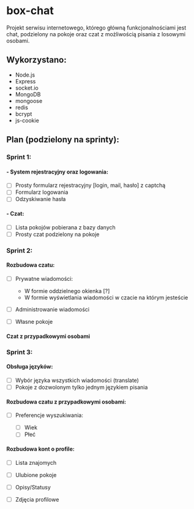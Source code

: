 # box-chat

Projekt serwisu internetowego, którego główną funkcjonalnościami jest chat, podzielony na pokoje oraz czat z możliwością pisania z losowymi osobami.

## Wykorzystano:
- Node.js
- Express
- socket.io
- MongoDB
- mongoose
- redis
- bcrypt
- js-cookie

## Plan (podzielony na sprinty):

### Sprint 1:

#### - System rejestracyjny oraz logowania:

- [ ] Prosty formularz rejestracyjny [login, mail, hasło] z captchą 
- [ ] Formularz logowania 
- [ ] Odzyskiwanie hasła

#### - Czat:

- [ ] Lista pokojów pobierana z bazy danych
- [ ] Prosty czat podzielony na pokoje

### Sprint 2:

#### Rozbudowa czatu:

- [ ] Prywatne wiadomości:

  - W formie oddzielnego okienka [?]
  - W formie wyświetlania wiadomości w czacie na którym jesteście

- [ ] Administrowanie wiadomości
- [ ] Własne pokoje

#### Czat z przypadkowymi osobami

### Sprint 3:

#### Obsługa języków:

- [ ] Wybór języka wszystkich wiadomości (translate)
- [ ] Pokoje z dozwolonym tylko jednym językiem pisania

#### Rozbudowa czatu z przypadkowymi osobami:

- [ ] Preferencje wyszukiwania:

  - [ ] Wiek
  - [ ] Płeć

#### Rozbudowa kont o profile:

- [ ] Lista znajomych
- [ ] Ulubione pokoje
- [ ] Opisy/Statusy
- [ ] Zdjęcia profilowe
   